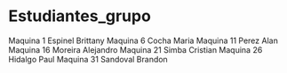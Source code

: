 # Estudiantes_grupo
Maquina 1 Espinel Brittany
Maquina 6 Cocha Maria
Maquina 11 Perez Alan
Maquina 16 Moreira Alejandro
Maquina 21 Simba Cristian
Maquina 26 Hidalgo Paul
Maquina 31 Sandoval Brandon
